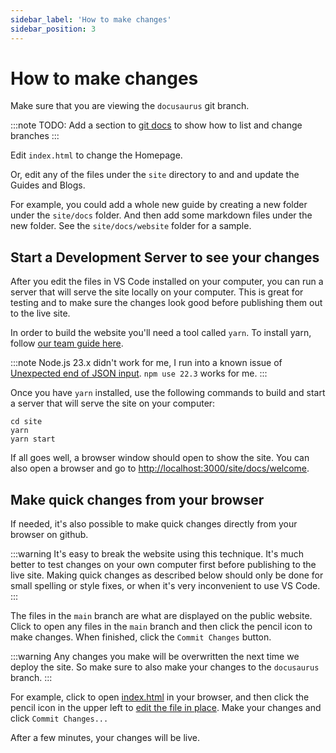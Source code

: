 ```yaml
---
sidebar_label: 'How to make changes'
sidebar_position: 3
---
```


# How to make changes

Make sure that you are viewing the `docusaurus` git branch. 

:::note
TODO: Add a section to [git docs](../software/git.mdx) to show how to list and change branches
:::

Edit `index.html` to change the Homepage. 

Or, edit any of the files under the `site` directory to and and update the Guides and Blogs. 

For example, you could add a whole new guide by creating a new folder under the `site/docs` folder. And then add some markdown files under the new folder. See the `site/docs/website` folder for a sample. 

## Start a Development Server to see your changes

After you edit the files in VS Code installed on your computer, you can run a server that will serve the site locally on your computer. This is great for testing and to make sure the changes look good before publishing them out to the live site. 

In order to build the website you'll need a tool called `yarn`. To install yarn, follow [our team guide here](../software/javascript.mdx#yarn). 

:::note
Node.js 23.x didn't work for me, I run into a known issue of [Unexpected end of JSON input](https://github.com/facebook/docusaurus/issues/10684). `npm use 22.3` works for me. 
:::

Once you have `yarn` installed, use the following commands to build and start a server that will serve the site on your computer: 

```shell
cd site
yarn
yarn start
```

If all goes well, a browser window should open to show the site. You can also open a browser and go to [http://localhost:3000/site/docs/welcome](http://localhost:3000/site/docs/welcome). 


## Make quick changes from your browser

If needed, it's also possible to make quick changes directly from your browser on github.

:::warning
It's easy to break the website using this technique. It's much better to test changes on your own computer first before publishing to the live site. Making quick changes as described below should only be done for small spelling or style fixes, or when it's very inconvenient to use VS Code. 
:::

The files in the `main` branch are what are displayed on the public website. Click to open any files in the `main` branch and then click the pencil icon to make changes. When finished, click the `Commit Changes` button. 

:::warning
Any changes you make will be overwritten the next time we deploy the site. So make sure to also make your changes to the `docusaurus` branch. 
:::

For example, click to open [index.html](https://github.com/Fahrenheit6882/Fahrenheit6882.github.io/blob/main/index.html) in your browser, and then click the pencil icon in the upper left to [edit the file in place](https://github.com/Fahrenheit6882/Fahrenheit6882.github.io/edit/main/index.html). Make your changes and click `Commit Changes...` 

After a few minutes, your changes will be live.  